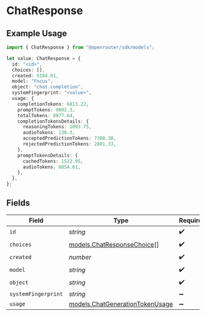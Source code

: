 # ChatResponse

## Example Usage

```typescript
import { ChatResponse } from "@openrouter/sdk/models";

let value: ChatResponse = {
  id: "<id>",
  choices: [],
  created: 9184.01,
  model: "Focus",
  object: "chat.completion",
  systemFingerprint: "<value>",
  usage: {
    completionTokens: 6813.22,
    promptTokens: 9802.3,
    totalTokens: 8877.64,
    completionTokensDetails: {
      reasoningTokens: 1093.75,
      audioTokens: 130.3,
      acceptedPredictionTokens: 7308.38,
      rejectedPredictionTokens: 2801.33,
    },
    promptTokensDetails: {
      cachedTokens: 1522.95,
      audioTokens: 8854.61,
    },
  },
};
```

## Fields

| Field                                                                    | Type                                                                     | Required                                                                 | Description                                                              |
| ------------------------------------------------------------------------ | ------------------------------------------------------------------------ | ------------------------------------------------------------------------ | ------------------------------------------------------------------------ |
| `id`                                                                     | *string*                                                                 | :heavy_check_mark:                                                       | N/A                                                                      |
| `choices`                                                                | [models.ChatResponseChoice](../models/chatresponsechoice.md)[]           | :heavy_check_mark:                                                       | N/A                                                                      |
| `created`                                                                | *number*                                                                 | :heavy_check_mark:                                                       | N/A                                                                      |
| `model`                                                                  | *string*                                                                 | :heavy_check_mark:                                                       | N/A                                                                      |
| `object`                                                                 | *string*                                                                 | :heavy_check_mark:                                                       | N/A                                                                      |
| `systemFingerprint`                                                      | *string*                                                                 | :heavy_minus_sign:                                                       | N/A                                                                      |
| `usage`                                                                  | [models.ChatGenerationTokenUsage](../models/chatgenerationtokenusage.md) | :heavy_minus_sign:                                                       | N/A                                                                      |